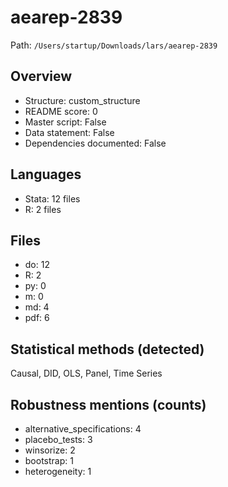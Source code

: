 # aearep-2839

Path: `/Users/startup/Downloads/lars/aearep-2839`

## Overview
- Structure: custom_structure
- README score: 0
- Master script: False
- Data statement: False
- Dependencies documented: False

## Languages
- Stata: 12 files
- R: 2 files

## Files
- do: 12
- R: 2
- py: 0
- m: 0
- md: 4
- pdf: 6

## Statistical methods (detected)
Causal, DID, OLS, Panel, Time Series

## Robustness mentions (counts)
- alternative_specifications: 4
- placebo_tests: 3
- winsorize: 2
- bootstrap: 1
- heterogeneity: 1
